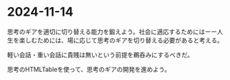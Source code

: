 # 2024-11-14

思考のギアを適切に切り替える能力を鍛えよう。社会に適応するためにはーー人生を楽しむためには、場に応じて思考のギアを切り替える必要があると考える。

軽い会話・重い会話に貴賎は無いという前提を鵜呑みにするべきだ。

思考のHTMLTableを使って、思考のギアの開発を進めよう。